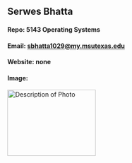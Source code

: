 ## Serwes Bhatta

#### Repo: 5143 Operating Systems

#### Email: sbhatta1029@my.msutexas.edu

#### Website: none

#### Image:
<img src="images/photo.jpg" alt="Description of Photo" width="200" height="150">
